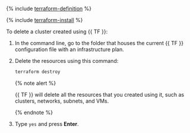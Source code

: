 {% include [terraform-definition](../../_tutorials/terraform-definition.md) %}


{% include [terraform-install](../../_includes/terraform-install.md) %}


To delete a cluster created using {{ TF }}:
1. In the command line, go to the folder that houses the current {{ TF }} configuration file with an infrastructure plan.
1. Delete the resources using this command:

   ```bash
   terraform destroy
   ```

   {% note alert %}

   {{ TF }} will delete all the resources that you created using it, such as clusters, networks, subnets, and VMs.

   {% endnote %}

1. Type `yes` and press **Enter**.